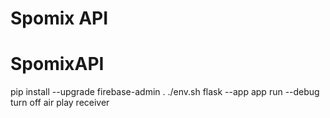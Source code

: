 # Spomix API

# SpomixAPI

pip install --upgrade firebase-admin
. ./env.sh
flask --app app run --debug
turn off air play receiver
